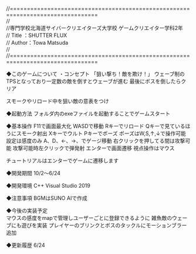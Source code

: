 //================================================================================  
//  
//専門学校北海道サイバークリエイターズ大学校 ゲームクリエイター学科2年  
// Title ：SHUTTER FLUX  
// Author：Towa Matsuda  
//  
//================================================================================  

◆このゲームについて
・コンセプト
「狙い撃ち！敵を欺け！」
ウェーブ制のTPSとなっており一定数の敵を倒すとウェーブが進む
最後にボスを倒したらクリア

スモークやリロード中を狙い敵の意表をつけ

◆起動方法
フォルダ内のexeファイルを起動することでゲームスタート

◆基本操作
F11で画面最大化
WASDで移動
Rキーでリロード
Qキーで見ているほうにスモーク射出
Xキーでウルト
Pキーでポーズ
ポーズはW,S,↑,↓で操作可能
設定は感度のみ
A、D、←、→、でゲージ移動
右クリックを押してる間は攻撃可能
攻撃可能時左クリックで弾発射
エンターで画面遷移
視点操作はマウス

チュートリアルはエンターでゲームに遷移します

◆開発期間
10/2～6/24

◆開発環境
 C++
 Visual Studio 2019

◆注意事項
BGMはSUNO AIで作成

◆今後の実装予定  
マウスの感度をmapで管理しユーザーごとに登録できるように
雑魚敵のウェーブにも遊びを実装
プレイヤーのブリンクとボスのタックルにモーションブラー追加  

◆更新履歴
6/24

